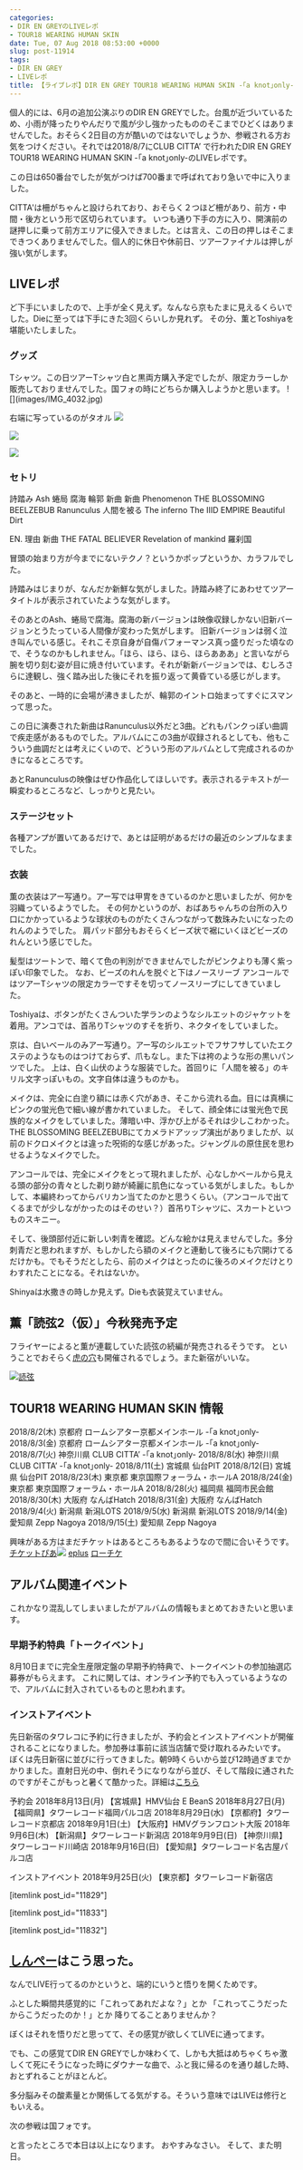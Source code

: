 ```yaml
---
categories:
- DIR EN GREYのLIVEレポ
- TOUR18 WEARING HUMAN SKIN
date: Tue, 07 Aug 2018 08:53:00 +0000
slug: post-11914
tags:
- DIR EN GREY
- LIVEレポ
title: 【ライブレポ】DIR EN GREY TOUR18 WEARING HUMAN SKIN -｢a knot｣only- 2018_8_7@CLUB CITTA’
---
```


個人的には、6月の追加公演ぶりのDIR EN GREYでした。台風が近づいているため、小雨が降ったりやんだりで風が少し強かったもののそこまでひどくはありませんでした。おそらく2日目の方が酷いのではないでしょうか、参戦される方お気をつけください。それでは2018/8/7にCLUB CITTA’ で行われたDIR EN GREY TOUR18 WEARING HUMAN SKIN -｢a knot｣only-のLIVEレポです。

<!--more-->

この日は650番台でしたが気がつけば700番まで呼ばれており急いで中に入りました。

CITTA'は柵がちゃんと設けられており、おそらく２つほど柵があり、前方・中間・後方という形で区切られています。
いつも通り下手の方に入り、開演前の謎押しに乗って前方エリアに侵入できました。とは言え、この日の押しはそこまできつくありませんでした。個人的に休日や休前日、ツアーファイナルは押しが強い気がします。
<h2>LIVEレポ</h2>
ど下手にいましたので、上手が全く見えず。なんなら京もたまに見えるくらいでした。Dieに至っては下手にきた3回くらいしか見れず。
その分、薫とToshiyaを堪能いたしました。
<h3>グッズ</h3>
Tシャツ。この日ツアーTシャツ白と黒両方購入予定でしたが、限定カラーしか販売しておりませんでした。国フォの時にどちらか購入しようかと思います。
![](images/IMG_4032.jpg)

右端に写っているのがタオル
![](images/IMG_4033.jpg)

![](images/IMG_4030-1.jpg)

![](images/IMG_4031.jpg)
<h3>セトリ</h3>
詩踏み
Ash
蜷局
腐海
輪郭
新曲
新曲
Phenomenon
THE BLOSSOMING BEELZEBUB
Ranunculus
人間を被る
The inferno
The IIID EMPIRE
Beautiful Dirt

EN.
理由
新曲
THE FATAL BELIEVER
Revelation of mankind
羅刹国

冒頭の始まり方が今までにないテクノ？というかポップというか、カラフルでした。

詩踏みはじまりが、なんだか新鮮な気がしました。詩踏み終了にあわせてツアータイトルが表示されていたような気がします。

そのあとのAsh、蜷局で腐海。腐海の新バージョンは映像収録しかない旧新バージョンとうたっている人間像が変わった気がします。
旧新バージョンは弱く泣き叫んでいる感じ。それこそ京自身が自傷パフォーマンス真っ盛りだった頃なので、そうなのかもしれません。「ほら、ほら、ほら、ほらあああ」と言いながら腕を切り刻む姿が目に焼き付いています。それが新新バージョンでは、むしろさらに達観し、強く踏み出した後にそれを振り返って黄昏ている感じがします。

そのあと、一時的に会場が沸きましたが、輪郭のイントロ始まってすぐにスマンって思った。

この日に演奏された新曲はRanunculus以外だと3曲。どれもパンクっぽい曲調で疾走感があるものでした。アルバムにこの3曲が収録されるとしても、他もこういう曲調だとは考えにくいので、どういう形のアルバムとして完成されるのかきになるところです。

あとRanunculusの映像はぜひ作品化してほしいです。表示されるテキストが一瞬変わるところなど、しっかりと見たい。
<h3>ステージセット</h3>
各種アンプが置いてあるだけで、あとは証明があるだけの最近のシンプルなままでした。
<h3>衣装</h3>
薫の衣装はアー写通り。アー写では甲冑をきているのかと思いましたが、何かを羽織っているようでした。
その何かというのが、おばあちゃんちの台所の入り口にかかっているような球状のものがたくさんつながって数珠みたいになったのれんのようでした。
肩パッド部分もおそらくビーズ状で裾にいくほどビーズのれんという感じでした。

髪型はツートンで、暗くて色の判別ができませんでしたがピンクよりも薄く紫っぽい印象でした。
なお、ビーズのれんを脱ぐと下はノースリーブ
アンコールではツアーTシャツの限定カラーですそを切ってノースリーブにしてきていました。

Toshiyaは、ボタンがたくさんついた学ランのようなシルエットのジャケットを着用。アンコでは、首吊りTシャツのすそを折り、ネクタイをしていました。

京は、白いベールのみアー写通り。アー写のシルエットでフサフサしていたエクステのようなものはつけておらず、爪もなし。また下は袴のような形の黒いパンツでした。
上は、白く山伏のような服装でした。首回りに「人間を被る」のキリル文字っぽいもの。文字自体は違うものかも。

メイクは、完全に白塗り額には赤く穴があき、そこから流れる血。目には真横にピンクの蛍光色で細い線が書かれていました。
そして、顔全体には蛍光色で民族的なメイクをしていました。薄暗い中、浮かび上がるそれは少しこわかった。
THE BLOSSOMING BEELZEBUBにてカメラドアッップ演出がありましたが、以前のドクロメイクとは違った呪術的な感じがあった。ジャングルの原住民を思わせるようなメイクでした。

アンコールでは、完全にメイクをとって現れましたが、心なしかベールから見える頭の部分の青々とした剃り跡が綺麗に肌色になっている気がしました。もしかして、本編終わってからバリカン当てたのかと思うくらい。（アンコールで出てくるまでが少しながかったのはそのせい？）首吊りTシャツに、スカートといつものスキニー。

そして、後頭部付近に新しい刺青を確認。どんな絵かは見えませんでした。多分刺青だと思われますが、もしかしたら額のメイクと連動して後ろにも穴開けてるだけかも。でもそうだとしたら、前のメイクはとったのに後ろのメイクだけとりわすれたことになる。それはないか。

Shinyaは水撒きの時しか見えず。Dieも衣装覚えていません。
<h2>薫「読弦2（仮）」今秋発売予定</h2>
フライヤーによると薫が連載していた読弦の続編が発売されるそうです。
ということでおそらく<a href="https://www.warawareotoko.com/2016/01/09/post-8793/">虎の穴</a>も開催されるでしょう。また新宿がいいな。

<a href="//ck.jp.ap.valuecommerce.com/servlet/referral?sid=3041033&amp;pid=883922249&amp;vc_url=http%3A%2F%2Ftower.jp%2Fitem%2F4015894%3Fkid%3Dpafvc" target="_blank" rel="nofollow noopener noreferrer">![](images/gifbanner?sid=3041033&amp;pid=883922249)読弦</a>
<h2>TOUR18 WEARING HUMAN SKIN 情報</h2>
2018/8/2(木) 京都府 ロームシアター京都メインホール -｢a knot｣only-
2018/8/3(金) 京都府 ロームシアター京都メインホール -｢a knot｣only-
2018/8/7(火) 神奈川県 CLUB CITTA’ -｢a knot｣only-
2018/8/8(水) 神奈川県 CLUB CITTA’ -｢a knot｣only-
2018/8/11(土) 宮城県 仙台PIT
2018/8/12(日) 宮城県 仙台PIT
2018/8/23(木) 東京都 東京国際フォーラム・ホールA
2018/8/24(金) 東京都 東京国際フォーラム・ホールA
2018/8/28(火) 福岡県 福岡市民会館
2018/8/30(木) 大阪府 なんばHatch
2018/8/31(金) 大阪府 なんばHatch
2018/9/4(火) 新潟県 新潟LOTS
2018/9/5(水) 新潟県 新潟LOTS
2018/9/14(金) 愛知県 Zepp Nagoya
2018/9/15(土) 愛知県 Zepp Nagoya

興味がある方はまだチケットはあるところもあるようなので間に合いそうです。
<a href="https://click.linksynergy.com/fs-bin/click?id=x1UgY2pYB6o&amp;offerid=292260.10000001&amp;type=3&amp;subid=0">チケットぴあ</a>![](images/show?id=x1UgY2pYB6o&amp;bids=292260.10000001&amp;type=3&amp;subid=0)
<a href="http://eplus.jp/sys/main.jsp">eplus</a>
<a href="http://l-tike.com/">ローチケ</a>
<h2>アルバム関連イベント</h2>
これかなり混乱してしまいましたがアルバムの情報もまとめておきたいと思います。
<h3>早期予約特典「トークイベント」</h3>
8月10日までに完全生産限定盤の早期予約特典で、トークイベントの参加抽選応募券がもらえます。
これに関しては、オンライン予約でも入っているようなので、アルバムに封入されているものと思われます。
<h3>インストアイベント</h3>
先日新宿のタワレコに予約に行きましたが、予約会とインストアイベントが開催されることになりました。参加券は事前に該当店舗で受け取れるみたいです。
ぼくは先日新宿に並びに行ってきました。朝9時くらいから並び12時過ぎまでかかりました。直射日光の中、倒れそうになりながら並び、そして階段に通されたのですがそこがもっと暑くて酷かった。詳細は<a href="http://direngrey.co.jp/special/insulated-world/">こちら</a>

予約会
2018年8月13日(月) 【宮城県】HMV仙台 E BeanS
2018年8月27日(月) 【福岡県】タワーレコード福岡パルコ店
2018年8月29日(水) 【京都府】タワーレコード京都店
2018年9月1日(土) 【大阪府】HMVグランフロント大阪
2018年9月6日(木) 【新潟県】タワーレコード新潟店
2018年9月9日(日) 【神奈川県】タワーレコード川崎店
2018年9月16日(日) 【愛知県】タワーレコード名古屋パルコ店

インストアイベント
2018年9月25日(火) 【東京都】タワーレコード新宿店

[itemlink post_id="11829"]

[itemlink post_id="11833"]

[itemlink post_id="11832"]
<h2><a href="https://twitter.com/s_s_p_y">しんぺー</a>はこう思った。</h2>
なんでLIVE行ってるのかというと、端的にいうと悟りを開くためです。

ふとした瞬間共感覚的に「これってあれだよな？」とか
「これってこうだったからこうだったのか！」とか
降りてることありませんか？

ぼくはそれを悟りだと思ってて、その感覚が欲しくてLIVEに通ってます。

でも、この感覚てDIR EN GREYでしか味わくて、しかも大抵はめちゃくちゃ激しくて死にそうになった時にダウナーな曲で、ふと我に帰るのを通り越した時、おとずれることがほとんど。

多分脳みその酸素量とか関係してる気がする。そういう意味ではLIVEは修行ともいえる。

次の参戦は国フォです。

と言ったところで本日は以上になります。
おやすみなさい。
そして、また明日。